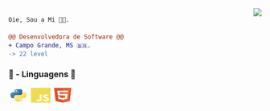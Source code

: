 <img align="right" height="200" src="https://media.giphy.com/media/ao9DUiTKH60XS/giphy.gif"/>


```diff
Oie, Sou a Mi 👩‍💻.

@@ Desenvolvedora de Software @@
+ Campo Grande, MS 🇧🇷.
-> 22 level
```


### 📖 - Linguagens 🍄

  <img align="center" 
      alt="Python" 
      height="30" 
      width="40" 
      src="https://raw.githubusercontent.com/devicons/devicon/master/icons/python/python-original.svg"> 
  <img align="center" 
    alt="Js" 
    height="30" 
    width="40" 
    src="https://raw.githubusercontent.com/devicons/devicon/master/icons/javascript/javascript-plain.svg">
  <img align="center" 
    alt="HTML" 
    height="30" 
    width="40" 
    src="https://raw.githubusercontent.com/devicons/devicon/master/icons/html5/html5-original.svg">


<br/>
<br/>
